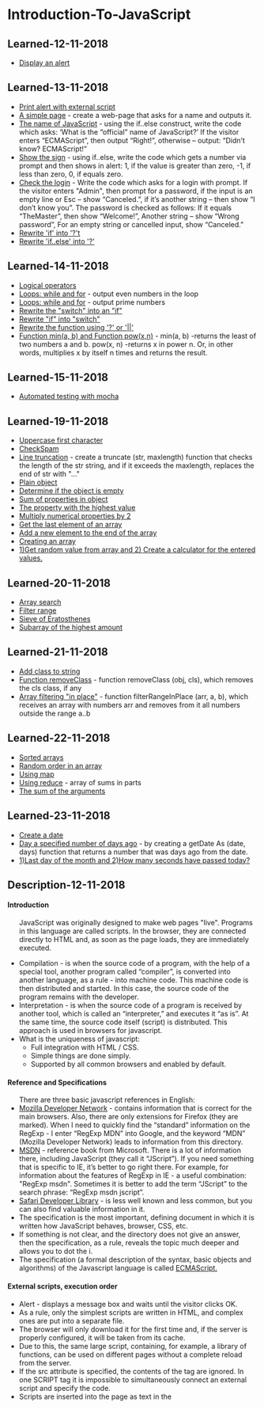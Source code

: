 <h1>Introduction-To-JavaScript</h1>

<h2>Learned-12-11-2018</h2>  

<ul>
  <li><a href="https://github.com/viktor2222/Learn-JavaScript/commit/e23e21e344b10c8ce6e6f59bc7e4938e27c96dae">Display an alert</a></li>
</ul>

<h2>Learned-13-11-2018</h2>

<ul>
  <li><a href="https://github.com/viktor2222/Learn-JavaScript/commit/991fa43a96ce0690c9b51d03d11d25b3e4eb68d1">Print alert with external script</a></li>
  <li><a href="https://github.com/viktor2222/Learn-JavaScript/commit/67de0e767d1e50876f7e2cb78824a2917a109d3b">A simple page</a> - create a web-page that asks for a name and outputs it.</li>
  <li><a href="https://github.com/viktor2222/Learn-JavaScript/commit/d4a961c251b106e0798e03f280f1e656aa5856d3">The name of JavaScript</a> - using the if..else construct, write the code which asks: ‘What is the “official” name of JavaScript?’ If the visitor enters “ECMAScript”, then output “Right!”, otherwise – output: “Didn’t know? ECMAScript!”</li>
  <li><a href="https://github.com/viktor2222/Learn-JavaScript/commit/3641026f9bab05845d98322048beefce0868667b">Show the sign</a> - using if..else, write the code which gets a number via prompt and then shows in alert: 1, if the value is greater than zero, -1, if less than zero, 0, if equals zero.</li>
  <li><a href="https://github.com/viktor2222/Learn-JavaScript/commit/ef872d3d7d08db2717c44f44acb86c1ef46cebde">Check the login</a> - Write the code which asks for a login with prompt. If the visitor enters "Admin", then prompt for a password, if the input is an empty line or Esc – show “Canceled.”, if it’s another string – then show “I don’t know you”. The password is checked as follows: If it equals “TheMaster”, then show “Welcome!”, Another string – show “Wrong password”, For an empty string or cancelled input, show “Canceled.”</li>
  <li><a href="https://github.com/viktor2222/Learn-JavaScript/commit/4049b7b4d391d216496b9c693cc1368f916b043b">Rewrite 'if' into '?'t</a></li>
  <li><a href="https://github.com/viktor2222/Learn-JavaScript/commit/1b521e6a96ffcd0b0d56601b61f387f85e45682e">Rewrite 'if..else' into '?'</a></li>
</ul>


<h2>Learned-14-11-2018</h2>

<ul>
  <li><a href="https://github.com/viktor2222/Learn-JavaScript/commit/eb80403846f0625063fc463ea6db89e2ccd4645a">Logical operators</a></li>
  <li><a href="https://github.com/viktor2222/Learn-JavaScript/commit/bb14582d6858fae91ee80b91db97b34fab7935d8">Loops: while and for</a> - output even numbers in the loop</li>
  <li><a href="https://github.com/viktor2222/Learn-JavaScript/commit/6291efaccaf64c38f56385d7f6a42d3bd6db2b8a">Loops: while and for</a> - output prime numbers</li>
  <li><a href="https://github.com/viktor2222/Learn-JavaScript/commit/a7b5881118f7caabd989a5a15e2b72d6f6ef1bc3">Rewrite the "switch" into an "if"</a></li>
  <li><a href="https://github.com/viktor2222/Learn-JavaScript/commit/e8e9dd41f22aff70002fd504e710d8f576332b0c">Rewrite "if" into "switch"</a></li>
  <li><a href="https://github.com/viktor2222/Learn-JavaScript/commit/5d0930fa7ec18a26d4c9264cf61a7752965f02ec">Rewrite the function using '?' or '||'</a></li>
  <li><a href="https://github.com/viktor2222/Learn-JavaScript/commit/7caa00630cc6fc8eccce103eca7722205153b107">Function min(a, b) and Function pow(x,n)</a> - min(a, b) -returns the least of two numbers a and b. pow(x, n) -returns x in power n. Or, in other words, multiplies x by itself n times and returns the result.</li>
</ul>

<h2>Learned-15-11-2018</h2>

<ul>
  <li><a href="https://github.com/viktor2222/Learn-JavaScript/commit/181a9954d559748dd273cdab14e85eb9089d3031">Automated testing with mocha</a></li>
</ul>

<h2>Learned-19-11-2018</h2>

<ul>
  <li><a href="https://github.com/viktor2222/Learn-JavaScript/commit/d4797e746c70ccb188be49753a8d308fb2d1811a">Uppercase first character</a></li>
  <li><a href="https://github.com/viktor2222/Learn-JavaScript/commit/e823fc0b7aaf0490b1a0d540e980b18732f29a19">CheckSpam</a></li>
  <li><a href="https://github.com/viktor2222/Learn-JavaScript/commit/be77d8a2467c4e69e5f86d8159d897f27bc34bec">Line truncation</a> - create a truncate (str, maxlength) function that checks the length of the str string, and if it exceeds the maxlength, replaces the end of str with "..."</li>
  <li><a href="https://github.com/viktor2222/Learn-JavaScript/commit/fcf96ffa0b0b1951c2b673eb816d9bb7c1c36e6f">Plain object</a></li>
  <li><a href="https://github.com/viktor2222/Learn-JavaScript/commit/15f1540eeede72b666f6cce4d8501ed9aa29c220">Determine if the object is empty</a></li>
  <li><a href="https://github.com/viktor2222/Learn-JavaScript/commit/e82a4393c2503058e7fc6609ee7c417c50dc6c62">Sum of properties in object</a></li>
  <li><a href="https://github.com/viktor2222/Learn-JavaScript/commit/43a9e5a3caac4b85aa4bb23ad5048930b7d3b85a">The property with the highest value</a></li>
  <li><a href="https://github.com/viktor2222/Learn-JavaScript/commit/93c0cd09d919211cd0105e3e3a81c2345bfdbc1f">Multiply numerical properties by 2</a></li>
  <li><a href="https://github.com/viktor2222/Learn-JavaScript/commit/a31a490368ccf08c418098aee79079e00e07a994">Get the last element of an array</a></li>
  <li><a href="https://github.com/viktor2222/Learn-JavaScript/commit/ff02995667896953fd9d25b87bffca7ac0866624">Add a new element to the end of the array</a></li>
  <li><a href="https://github.com/viktor2222/Learn-JavaScript/commit/f6713569ae98c7fbd885fa018fd234db9ff935cb">Creating an array</a></li>
  <li><a href="https://github.com/viktor2222/Learn-JavaScript/commit/f45002a08e1f68b54e281b6ce6317243321eff24">1)Get random value from array and 2) Create a calculator for the entered values.</a></li>
</ul>

<h2>Learned-20-11-2018</h2>

<ul>
  <li><a href="https://github.com/viktor2222/Learn-JavaScript/commit/a6fd8e86f9ec69e82034a1f829c6921c88dd1d05">Array search</a></li>
  <li><a href="https://github.com/viktor2222/Learn-JavaScript/commit/b6fa11f05678d161e793b17e5a579cbef9bae747">Filter range</a></li>
  <li><a href="https://github.com/viktor2222/Learn-JavaScript/commit/28f6c98faee779bc7e69b18b6431ff366057a4a7">Sieve of Eratosthenes</a></li>
  <li><a href="https://github.com/viktor2222/Learn-JavaScript/commit/eebb7f4d2f79514dcfa576c60396d1452fed0e91">Subarray of the highest amount</a></li>
</ul>

<h2>Learned-21-11-2018</h2>

<ul>
  <li><a href="https://github.com/viktor2222/Learn-JavaScript/commit/b02d0b59604e63b29c9d520def21c999a11decb5">Add class to string</a></li>
  <li><a href="https://github.com/viktor2222/Learn-JavaScript/commit/d2998dfb93548c1f6b41c0dfb761151266905fa7">Function removeClass</a> - function removeClass (obj, cls), which removes the cls class, if any</li>
  <li><a href="https://github.com/viktor2222/Learn-JavaScript/commit/060334ec118a5b9b9dccb1dedaf7a23036f130c8">Array filtering "in place"</a> - function filterRangeInPlace (arr, a, b), which receives an array with numbers arr and removes from it all numbers outside the range a..b</li>
</ul>

<h2>Learned-22-11-2018</h2>

<ul>
  <li><a href="https://github.com/viktor2222/Learn-JavaScript/commit/888d8ab7b68c7baff0bbab3f60dfb546d605b0f7">Sorted arrays</a></li>
  <li><a href="https://github.com/viktor2222/Learn-JavaScript/commit/555638774e8d49b74847bb7a109017392ab8967c">Random order in an array</a></li>
  <li><a href="https://github.com/viktor2222/Learn-JavaScript/commit/f03162523e751c073e3e83a108cb7cc3009ffb07">Using map</a></li>
  <li><a href="https://github.com/viktor2222/Learn-JavaScript/commit/6fb70e9ba27d242f70bfc501f0a99ee6639a8aa2">Using reduce</a> - array of sums in parts</li>
  <li><a href="https://github.com/viktor2222/Learn-JavaScript/commit/6508d1c3002fc35f8eb7f952f3040b203612ffa7">The sum of the arguments</a></li>
</ul>

<h2>Learned-23-11-2018</h2>

<ul>
  <li><a href="https://github.com/viktor2222/Learn-JavaScript/commit/75e71d0d8682e965873452938e484ddb979a2e3b">Create a date</a></li>
  <li><a href="https://github.com/viktor2222/Learn-JavaScript/commit/a6737ce2a8fe607ca764ba0b4aa243c0d51f647c">Day a specified number of days ago</a> - by creating a getDate As (date, days) function that returns a number that was days ago from the date.</li>
  <li><a href="https://github.com/viktor2222/Learn-JavaScript/commit/9c40fb4ff94da79a5a7d0032e3689046e7ddb931">1)Last day of the month and 2)How many seconds have passed today?</a></li>
</ul>

<h2>Description-12-11-2018</h2>

<h4>Introduction</h4>

<ul>
  <p>JavaScript was originally designed to make web pages "live". Programs in this language are called scripts. In the browser, they are connected directly to HTML and, as soon as the page loads, they are immediately executed.</p>
  <li>Compilation - is when the source code of a program, with the help of a special tool, another program called “compiler”, is converted into another language, as a rule - into machine code. This machine code is then distributed and started. In this case, the source code of the program remains with the developer.</li>
  <li>Interpretation - is when the source code of a program is received by another tool, which is called an “interpreter,” and executes it “as is”. At the same time, the source code itself (script) is distributed. This approach is used in browsers for javascript.</li>
  <li>What is the uniqueness of javascript:
    <ul>
      <li>Full integration with HTML / CSS.</li>
      <li>Simple things are done simply.</li>
      <li>Supported by all common browsers and enabled by default.</li>
    </ul>
  </li>
</ul>

<h4>Reference and Specifications</h4>

<ul>There are three basic javascript references in English:
  <li><a href="https://developer.mozilla.org/en-US/">Mozilla Developer Network</a> - contains information that is correct for the main browsers. Also, there are only extensions for Firefox (they are marked). When I need to quickly find the “standard” information on the RegExp - I enter “RegExp MDN” into Google, and the keyword “MDN” (Mozilla Developer Network) leads to information from this directory.</li>
  <li><a href="https://msdn.microsoft.com/en-us/">MSDN</a> - reference book from Microsoft. There is a lot of information there, including JavaScript (they call it “JScript”). If you need something that is specific to IE, it’s better to go right there. For example, for information about the features of RegExp in IE - a useful combination: "RegExp msdn". Sometimes it is better to add the term “JScript” to the search phrase: “RegExp msdn jscript”.</li>
  <li><a href="https://developer.apple.com/safari/resources/">Safari Developer Library</a> - is less well known and less common, but you can also find valuable information in it.</li>
  <li>The specification is the most important, defining document in which it is written how JavaScript behaves, browser, CSS, etc.</li>
  <li>If something is not clear, and the directory does not give an answer, then the specification, as a rule, reveals the topic much deeper and allows you to dot the i.</li>
  <li>The specification (a formal description of the syntax, basic objects and algorithms) of the Javascript language is called <a href="http://www.ecma-international.org/publications/standards/Ecma-262.htm">ECMAScript.</a></li>
</ul>

<h4>External scripts, execution order</h4>

<ul>
  <li>Alert - displays a message box and waits until the visitor clicks OK.</li>
  <li>As a rule, only the simplest scripts are written in HTML, and complex ones are put into a separate file.</li>
  <li>The browser will only download it for the first time and, if the server is properly configured, it will be taken from its cache.</li>
  <li>Due to this, the same large script, containing, for example, a library of functions, can be used on different pages without a complete reload from the server.</li>
  <li>If the src attribute is specified, the contents of the tag are ignored.
In one SCRIPT tag it is impossible to simultaneously connect an external script and specify the code.</li>
  <li>Scripts are inserted into the page as text in the <script> tag, or as an external file via <script src = "path"> </ script></li>
  <li>The special attributes async and defer are used so that while the external script is loaded - the browser shows the rest (next to it) of the page. Without them, this does not happen.</li>
  <li>The difference between async and defer: the defer attribute preserves the relative sequence of scripts, but async does not. In addition, defer is always waiting for the entire HTML document to be ready, but async is not.</li>
</ul>

<h2>Description-13-11-2018</h2>

<h4>User interaction: notifications, prompt, confirm</h4>

<ul>
  <li>alert - displays a window with a message and pauses the execution of the script until the user clicks "OK". The mini-window with the message is called a modal window. The word “modal” means that the visitor can’t interact with the rest of the page, press other buttons etc, until they have dealt with the window. In this case – until they press “OK”.</li>
  <li>Function prompt accepts two arguments:

    result = prompt(title, default);
    
  <ul>
    <li>It shows a modal window with a text message, an input field for the visitor and buttons OK/CANCEL.</li>
    <li>title - the text to show to the visitor.</li>
    <li>default - an optional second parameter, the initial value for the input field.</li>
    <li>The visitor may type something in the prompt input field and press OK. Or they can cancel the input by pressing the CANCEL button or hitting the Esc key.</li>
  </ul>
  </li>
  <li>confirm

    result = confirm(question);
    
   <ul>
    <li>Function confirm shows a modal window with a question and two buttons: OK and CANCEL.</li>
    <li>The result is true if OK is pressed and false otherwise.</li>
   </ul>
  </li>
</ul>

<h4>Logical operators</h4>

<ul>
  <li>Chain of OR "||" returns the first truthy value or the last one if no such value is found.</li>
  <li>AND "&&" returns the first falsy value or the last value if none were found.</li>
  <li>The operator !(NOT) accepts a single argument and does the following:
    <ul>
      <li>Converts the operand to boolean type: true/false.</li>
      <li>Returns an inverse value.</li>
    </ul>
  </li>
</ul>

<h2>Description-14-11-2018</h2>

<ul>
  <li>We covered 3 types of loops:
    <ul>
      <li>while – The condition is checked before each iteration.</li>
      <li>do..while – The condition is checked after each iteration.</li>
      <li>for (;;) – The condition is checked before each iteration, additional settings available.</li>
    </ul>
  </li>
  <li>The "switch" statement
    
    switch(x) {
      case 'value1':  // if (x === 'value1')
        ...
        break;
      case 'value2':  // if (x === 'value2')
        ...
        break;
      default:
        ...
        break;
    }
    
  <ul>
    <li>The value of x is checked for a strict equality to the value from the first case (that is, value1) then to the second (value2) and so on.</li>
    <li>If the equality is found, switch starts to execute the code starting from the corresponding case, until the nearest break (or until the end of switch).</li>
    <li>If no case is matched then the default code is executed (if it exists).</li>
  </ul>
  </li>
</ul>

<h4>Functions</h4>

    function name(parameters, delimited, by, comma) {
      /* code */
    }
    
<ul>
  <li>Values passed to a function as parameters are copied to its local variables.</li>
  <li>A function may access outer variables. But it works only from inside out. The code outside of the function doesn’t see its local variables.</li>
  <li>A function can return a value. If it doesn’t, then its result is undefined.</li>
  <li>A name should clearly describe what the function does. When we see a function call in the code, a good name instantly gives us an understanding what it does and returns.</li>
  <li>A function is an action, so function names are usually verbal.</li>
  <li>There exist many well-known function prefixes like create…, show…, get…, check… and so on. Use them to hint what a function does.</li>
  <li>Function Declaration: a function, declared as a separate statement, in the main code flow.</li>
  <li>Function Expression: a function, created inside an expression or inside another syntax construct. Here, the function is created at the right side of the “assignment expression” = </li>
</ul>

<h2>Description-15-11-2018</h2>

<h4>Debugging in Chrome</h4>

<ul>There are three main ways to pause a script:
  <li>A breakpoint.</li>
  <li>The debugger statements.</li>
  <li>An error (if dev tools are open and the button  is “on”)</li>
  <li>Then we can examine variables and step on to see where the execution goes wrong.</li>
</ul>

<h4>Automated testing with mocha</h4>

<h4>The page (index.html) can be divided into five parts:</h4>
<ul>
  <li>The <head> – add third-party libraries and styles for tests.</li>
  <li>The <script> with the function to test, in our case – with the code for pow.</li>
  <li>The tests – in our case an external script test.js that has describe("pow", ...) from above.</li>
  <li>The HTML element div id="mocha" will be used by Mocha to output results.</li>
  <li>The tests are started by the command mocha.run().</li>
</ul>
<h4>JavaScript libraries for tests:</h4>
<ul>
  <li><a href="">Mocha</a> - the core framework: it provides common testing functions including describe and it and the main function that runs tests.</li>
  <li><a href="https://www.chaijs.com/">Chai</a> - the library with many assertions. It allows to use a lot of different assertions, for now we need only assert.equal.</li>
  <li><a href="https://sinonjs.org/">Sinon</a> - a library to spy over functions, emulate built-in functions and more, we’ll need it much later.</li>
  <li>These libraries are suitable for both in-browser and server-side testing. Here we’ll consider the browser variant.</li>
</ul>
<h4>The flow of development usually looks like this:</h4>
<ul>
  <li>An initial spec is written, with tests for the most basic functionality.</li>
  <li>An initial implementation is created.</li>
  <li>To check whether it works, we run the testing framework Mocha (more details soon) that runs the spec. Errors are displayed. We make corrections until everything works.</li>
  <li>Now we have a working initial implementation with tests.</li>
  <li>We add more use cases to the spec, probably not yet supported by the implementations. Tests start to fail.</li>
  <li>Go to 3, update the implementation till tests give no errors.</li>
  <li>Repeat steps 3-6 till the functionality is ready.</li>
</ul>
<h4>There are other assertions in Chai as well, for instance:</h4>
<ul>
  <li>assert.equal(value1, value2) – checks the equality value1 == value2.</li>
  <li>assert.strictEqual(value1, value2) – checks the strict equality value1 === value2.</li>
  <li>assert.notEqual, assert.notStrictEqual – inverse checks to the ones above.</li>
  <li>assert.isTrue(value) – checks that value === true</li>
  <li>assert.isFalse(value) – checks that value === false</li>
</ul>

<h2>Description-19-11-2018</h2> 

<h4>Number</h4> 

<ul>
  <li>ParseInt / parseFloat functions make numbers from rows that start with a number.</li> 
  <li>There are four rounding methods: Math.floor, Math.round, Math.ceil, and a bit operator.</li> 
  <li>Fractional numbers give a calculation error. If necessary, it can be cut off by rounding up the required mark.</li> 
  <li>Random numbers from 0 to 1 are generated using Math.random (), the rest are converted from them.</li> 
</ul>

<h4>Objects</h4>

<ul>
  <li>To access the property through the obj.property point. Brackets denote obj ["property"]. Brackets allow you to take a key from a variable, for example obj [varWithKey].</li>
  <li> To delete a property: delete obj.prop. </li>
  <li> To iterate over an object: for (let key in obj) loop. </li>
  <li> The object is assigned and copied "by reference." It is not the object of memory.</li>
</ul>

<h4>Arrays</h4>

<ul>
  <li>The length property is the length of the array. If more precisely, then the last array index is plus (+) 1. If it is reduced manually, the array will be shortened. If length is greater than the actual number of elements, then the missing elements are undefined. The array can be used as a queue or stack.</li>
  <li>arr.push(element1, element2...) adds items to the end.</li>
  <li>let elem = arr.pop () removes and returns the last element.</li>
  <li>arr.unshift (element1, element2 ...) adds elements to the beginning.</li>
  <li>let elem = arr.shift () removes and returns the first element.</li>
</ul>

<h2>Description-21-11-2018</h2>

<h4>Array methods:</h4>
<ul>
  <li>push / pop, shift / unshift, splice - to add and delete items.</li>
  <li>join / split - to convert a row to an array and back.</li>
  <li>slice - copies the portion of the array.</li>
  <li>sort - to sort the array. If you do not pass the comparison function - sorts the elements as rows.</li>
  <li>reverse - reverses the order of the elements.</li>
  <li>concat - combines arrays.</li>
  <li>indexOf / lastIndexOf - return an element's position in the array (not supported in IE8-).</li>
  <li>Object.keys (obj) returns an object property array.</li>
</ul>

<h2>Description-22-11-2018</h2>

<h4>Array methods:</h4>
<ul>
  <li>forEach - to iterate through the array.</li>
  <li>filter - to filter the array.</li>
  <li>every/some – для проверки массива.</li>
  <li>map - to transform an array into an array.</li>
  <li>reduce / reduceRight - to go through the array with the calculation of the value.</li>
</ul>

<h4>"arguments"</h4>
<ul>
  <li>the full list of arguments with which the function is called is available through arguments.</li>
  <li>this is a pseudo-array, that is, an object that looks like an array, it has numbered properties and length, but it does not have array methods.</li>
  <li>to specify the default arguments, in cases where they are certainly not false, the operator || is convenient.</li>
</ul>

<h4>Date and time</h4>
<ul>
  <li>Date and time are represented in JavaScript by one object: Date</li>
  <li>The countdown of months starts from zero.</li>
  <li>The countdown of the days of the week (for getDay ()) also starts from zero (and this is Sunday).</li>
  <li>The Date object is convenient because it is auto-corrected. Thanks to it it is easy to shift dates.</li>
  <li>To get the current date in milliseconds, it's better to use Date.now ()</li>
  <li>For benchmarking it is better to use performance.now () (except IE9-), it is 1000 times more accurate.</li>
</ul>

<h2>Description-27-11-2018</h2>

<h4>Recursion and stack</h4>
<ul>
  <li>Recursion is a programming term that means a “self-calling” function. Such functions can be used to solve certain tasks in elegant ways.</li>
  <li>When a function calls itself, that’s called a recursion step. The basis of recursion is function arguments that make the task so simple that the function does not make further calls.</li>
  <li>A recursively-defined data structure is a data structure that can be defined using itself. For instance, the linked list can be defined as a data structure consisting of an object referencing a list (or null).</li>
</ul>
